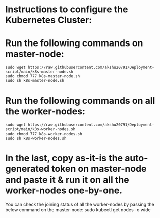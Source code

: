 # Instructions to configure the Kubernetes Cluster:

# Run the following commands on master-node:
    sudo wget https://raw.githubusercontent.com/akshu20791/Deployment-script/main/k8s-master-node.sh
    sudo chmod 777 k8s-master-node.sh
    sudo sh k8s-master-node.sh


# Run the following commands on all the worker-nodes:
    sudo wget https://raw.githubusercontent.com/akshu20791/Deployment-script/main/k8s-worker-nodes.sh
    sudo chmod 777 k8s-worker-nodes.sh
    sudo sh k8s-worker-nodes.sh


# In the last, copy as-it-is the auto-generated token on master-node and paste it & run it on all the worker-nodes one-by-one.
You can check the joining status of all the worker-nodes by passing the below command on the master-node:
    sudo kubectl get nodes -o wide
